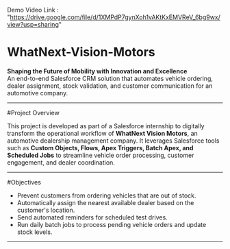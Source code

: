 Demo Video Link : "https://drive.google.com/file/d/1XMPdP7gynXoh1vAKtKxEMVReV_6bg9wx/view?usp=sharing"

# WhatNext-Vision-Motors
**Shaping the Future of Mobility with Innovation and Excellence**  
An end-to-end Salesforce CRM solution that automates vehicle ordering, dealer assignment, stock validation, and customer communication for an automotive company.

---

#Project Overview

This project is developed as part of a Salesforce internship to digitally transform the operational workflow of **WhatNext Vision Motors**, an automotive dealership management company. It leverages Salesforce tools such as **Custom Objects, Flows, Apex Triggers, Batch Apex, and Scheduled Jobs** to streamline vehicle order processing, customer engagement, and dealer coordination.

---

#Objectives

- Prevent customers from ordering vehicles that are out of stock.
- Automatically assign the nearest available dealer based on the customer's location.
- Send automated reminders for scheduled test drives.
- Run daily batch jobs to process pending vehicle orders and update stock levels.

---


